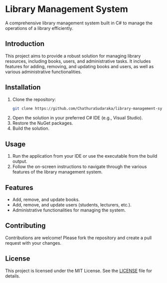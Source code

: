 # Library Management System

A comprehensive library management system built in C# to manage the operations of a library efficiently.

## Introduction

This project aims to provide a robust solution for managing library resources, including books, users, and administrative tasks. It includes features for adding, removing, and updating books and users, as well as various administrative functionalities.

## Installation

1. Clone the repository:
   ```bash
   git clone https://github.com/ChathuraSudaraka/library-management-system.git
   ```
2. Open the solution in your preferred C# IDE (e.g., Visual Studio).
3. Restore the NuGet packages.
4. Build the solution.

## Usage

1. Run the application from your IDE or use the executable from the build output.
2. Follow the on-screen instructions to navigate through the various features of the library management system.

## Features

- Add, remove, and update books.
- Add, remove, and update users (students, lecturers, etc.).
- Administrative functionalities for managing the system.

## Contributing

Contributions are welcome! Please fork the repository and create a pull request with your changes.

## License

This project is licensed under the MIT License. See the [LICENSE](LICENSE) file for details.
